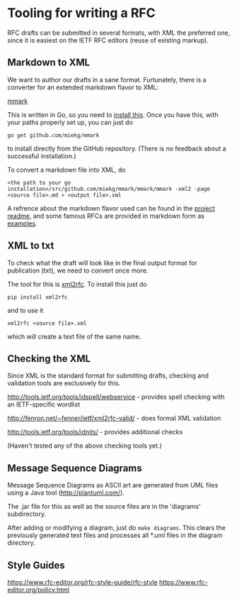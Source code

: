 # Tooling for writing a RFC

RFC drafts can be submitted in several formats, with XML the preferred one, since it is easiest on the IETF RFC editors (reuse of existing markup).

## Markdown to XML

We want to author our drafts in a sane format. Furtunately, there is a converter for an extended markdown flavor to XML:

[mmark](https://github.com/miekg/mmark)

This is written in Go, so you need to [install this](https://golang.org/doc/install). Once you have this, with your paths properly set up, you can just do 

```
go get github.com/miekg/mmark
```

to install directly from the GitHub repository. (There is no feedback about a successful installation.)

To convert a markdown file into XML, do 

```
<the path to your go installation>/src/github.com/miekg/mmark/mmark/mmark -xml2 -page <source file>.md > <output file>.xml
```

A refrence about the markdown flavor used can be found in the [project readme](https://github.com/miekg/mmark/blob/master/README.md), and some famous RFCs are provided in markdown form as [examples](https://github.com/miekg/mmark/tree/master/rfc).

## XML to txt

To check what the draft will look like in the final output format for publication (txt), we need to convert once more.

The tool for this is [xml2rfc](http://xml2rfc.ietf.org/). To install this just do 

```
pip install xml2rfc
```

and to use it 

```
xml2rfc <source file>.xml
```

which will create a text file of the same name.


## Checking the XML

Since XML is the standard format for submitting drafts, checking and validation tools are exclusively for this.

http://tools.ietf.org/tools/idspell/webservice - provides spell checking with an IETF-specific wordlist

http://fenron.net/~fenner/ietf/xml2rfc-valid/ - does formal XML validation

http://tools.ietf.org/tools/idnits/ - provides additional checks 

(Haven't tested any of the above checking tools yet.)


## Message Sequence Diagrams

Message Sequence Diagrams as ASCII art are generated from UML files using a Java tool (http://plantuml.com/).

The .jar file for this as well as the source files are in the 'diagrams' subdirectory.

After adding or modifying a diagram, just do `make diagrams`. This clears the previously generated text files and processes all *.uml files in the diagram directory.


## Style Guides

https://www.rfc-editor.org/rfc-style-guide/rfc-style
https://www.rfc-editor.org/policy.html

